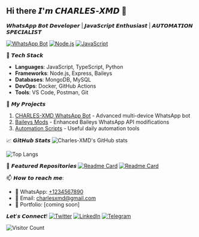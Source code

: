 ## Hi there 𝙄'𝙢 𝘾𝙃𝘼𝙍𝙇𝙀𝙎-𝙓𝙈𝘿 👋

𝙒𝙝𝙖𝙩𝙨𝘼𝙥𝙥 𝘽𝙤𝙩 𝘿𝙚𝙫𝙚𝙡𝙤𝙥𝙚𝙧 | 𝙅𝙖𝙫𝙖𝙎𝙘𝙧𝙞𝙥𝙩 𝙀𝙣𝙩𝙝𝙪𝙨𝙞𝙖𝙨𝙩 | 𝘼𝙐𝙏𝙊𝙈𝘼𝙏𝙄𝙊𝙉 𝙎𝙋𝙀𝘾𝙄𝘼𝙇𝙄𝙎𝙏

[![WhatsApp Bot](https://img.shields.io/badge/-WhatsApp%20Bot%20Developer-Charleske?style=flat&logo=whatsapp&logoColor=white)](https://github.com/Charles-XMD)
[![Node.js](https://img.shields.io/badge/-Node.js-339933?style=flat&logo=node.js&logoColor=white)](https://nodejs.org/)
[![JavaScript](https://img.shields.io/badge/-JavaScript-F7DF1E?style=flat&logo=javascript&logoColor=black)](https://developer.mozilla.org/en-US/docs/Web/JavaScript)

 🔧 𝙏𝙚𝙘𝙝 𝙎𝙩𝙖𝙘𝙠
- **Languages**: JavaScript, TypeScript, Python
- **Frameworks**: Node.js, Express, Baileys
- **Databases**: MongoDB, MySQL
- **DevOps**: Docker, GitHub Actions
- **Tools**: VS Code, Postman, Git

 🚀 𝙈𝙮 𝙋𝙧𝙤𝙟𝙚𝙘𝙩𝙨
1. [CHARLES-XMD WhatsApp Bot](https://github.com/Charles-XMD/CHARLES-XMD) - Advanced multi-device WhatsApp bot
2. [Baileys Mods](https://github.com/Charles-XMD/Baileys-Mods) - Enhanced Baileys WhatsApp API modifications
3. [Automation Scripts](https://github.com/Charles-XMD/Automation-Scripts) - Useful daily automation tools

 📈 𝙂𝙞𝙩𝙃𝙪𝙗 𝙎𝙩𝙖𝙩𝙨
![Charles-XMD's GitHub stats](https://github-readme-stats.vercel.app/api?username=Charles-XMD&show_icons=true&theme=radical)

![Top Langs](https://github-readme-stats.vercel.app/api/top-langs/?username=Charles-XMD&layout=compact&theme=radical)

 🌟 𝙁𝙚𝙖𝙩𝙪𝙧𝙚𝙙 𝙍𝙚𝙥𝙤𝙨𝙞𝙩𝙤𝙧𝙞𝙚𝙨
[![Readme Card](https://github-readme-stats.vercel.app/api/pin/?username=Charles-XMD&repo=CHARLES-XMD&theme=radical)](https://github.com/Charles-XMD/CHARLES-XMD)
[![Readme Card](https://github-readme-stats.vercel.app/api/pin/?username=Charles-XMD&repo=Baileys-Mods&theme=radical)](https://github.com/Charles-XMD/Baileys-Mods)

 📫 𝙃𝙤𝙬 𝙩𝙤 𝙧𝙚𝙖𝙘𝙝 𝙢𝙚:
- 💬 WhatsApp: [+1234567890](https://wa.me/254759626063)
- 📧 Email: charlesxmd@gmail.com
- 🔗 Portfolio: [coming soon]

𝙇𝙚𝙩'𝙨 𝘾𝙤𝙣𝙣𝙚𝙘𝙩!
[![Twitter](https://img.shields.io/badge/-Twitter-1DA1F2?style=flat&logo=twitter&logoColor=white)](https://twitter.com/CharlesXMD)
[![LinkedIn](https://img.shields.io/badge/-LinkedIn-0077B5?style=flat&logo=linkedin&logoColor=white)](https://linkedin.com/in/charlesxmd)
[![Telegram](https://img.shields.io/badge/-Telegram-26A5E4?style=flat&logo=telegram&logoColor=white)](https://t.me/Charleskenya1)

![Visitor Count](https://profile-counter.glitch.me/Charles-XMD/count.svg)
